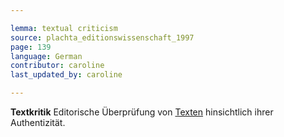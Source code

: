 ```yaml
---

lemma: textual criticism
source: plachta_editionswissenschaft_1997
page: 139
language: German
contributor: caroline
last_updated_by: caroline

---
```


**Textkritik** Editorische Überprüfung von [Texten](text.html) hinsichtlich ihrer Authentizität.
